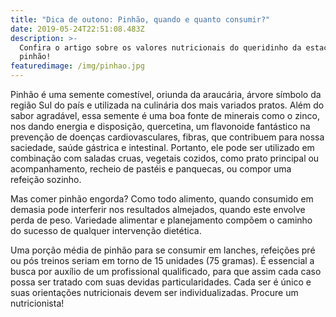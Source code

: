 ```yaml
---
title: "Dica de outono: Pinhão, quando e quanto consumir?"
date: 2019-05-24T22:51:08.483Z
description: >-
  Confira o artigo sobre os valores nutricionais do queridinho da estação, o
  pinhão!
featuredimage: /img/pinhao.jpg
---
```


Pinhão é uma semente comestível, oriunda da araucária, árvore símbolo da região Sul do país e utilizada na culinária dos mais variados pratos. Além do sabor agradável, essa semente é uma boa fonte de minerais como o zinco, nos dando energia e disposição, quercetina, um flavonoide fantástico na prevenção de doenças cardiovasculares, fibras, que contribuem para nossa saciedade, saúde gástrica e intestinal. Portanto, ele pode ser utilizado em combinação com saladas cruas, vegetais cozidos, como prato principal ou acompanhamento, recheio de pastéis e panquecas, ou compor uma refeição sozinho.

Mas comer pinhão engorda? Como todo alimento, quando consumido em demasia pode interferir nos resultados almejados, quando este envolve perda de peso. Variedade alimentar e planejamento compõem o caminho do sucesso de qualquer intervenção dietética.

Uma porção média de pinhão para se consumir em lanches, refeições pré ou pós treinos seriam em torno de 15 unidades (75 gramas). É essencial a busca por auxílio de um profissional qualificado, para que assim cada caso possa ser tratado com suas devidas particularidades. Cada ser é único e suas orientações nutricionais devem ser individualizadas. Procure um nutricionista!
